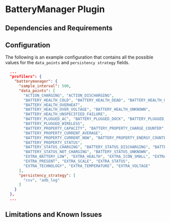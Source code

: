 # BatteryManager Plugin

## Dependencies and Requirements

## Configuration
The following is an example configuration that contains all the possible values for the `data_points` and 
`persistency strategy` fields.

```json
  ...
  "profilers": {
    "batterymanager": {
      "sample_interval": 500,
      "data_points": [
        "ACTION_CHARGING", "ACTION_DISCHARGING",
        "BATTERY_HEALTH_COLD", "BATTERY_HEALTH_DEAD", "BATTERY_HEALTH_GOOD",
        "BATTERY_HEALTH_OVERHEAT",
        "BATTERY_HEALTH_OVER_VOLTAGE", "BATTERY_HEALTH_UNKNOWN",
        "BATTERY_HEALTH_UNSPECIFIED_FAILURE",
        "BATTERY_PLUGGED_AC", "BATTERY_PLUGGED_DOCK", "BATTERY_PLUGGED_USB",
        "BATTERY_PLUGGED_WIRELESS",
        "BATTERY_PROPERTY_CAPACITY", "BATTERY_PROPERTY_CHARGE_COUNTER",
        "BATTERY_PROPERTY_CURRENT_AVERAGE",
        "BATTERY_PROPERTY_CURRENT_NOW", "BATTERY_PROPERTY_ENERGY_COUNTER",
        "BATTERY_PROPERTY_STATUS",
        "BATTERY_STATUS_CHARGING", "BATTERY_STATUS_DISCHARGING", "BATTERY_STATUS_FULL",
        "BATTERY_STATUS_NOT_CHARGING", "BATTERY_STATUS_UNKNOWN",
        "EXTRA_BATTERY_LOW", "EXTRA_HEALTH", "EXTRA_ICON_SMALL", "EXTRA_LEVEL", "EXTRA_PLUGGED",
        "EXTRA_PRESENT", "EXTRA_SCALE", "EXTRA_STATUS",
        "EXTRA_TECHNOLOGY", "EXTRA_TEMPERATURE", "EXTRA_VOLTAGE"
      ],
      "persistency_strategy": [
        "csv", "adb_log"
      ]
    }
  },
  ...
```

## Limitations and Known Issues
